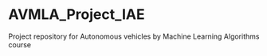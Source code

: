 # AVMLA_Project_IAE
Project repository for Autonomous vehicles by Machine Learning Algorithms course
